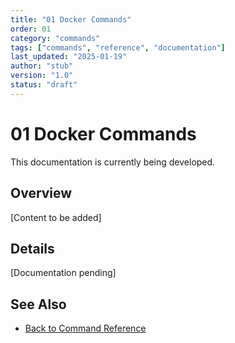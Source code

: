 ```yaml
---
title: "01 Docker Commands"
order: 01
category: "commands"
tags: ["commands", "reference", "documentation"]
last_updated: "2025-01-19"
author: "stub"
version: "1.0"
status: "draft"
---
```


# 01 Docker Commands

This documentation is currently being developed.

## Overview

[Content to be added]

## Details

[Documentation pending]

## See Also

- [Back to Command Reference](./README.md)
